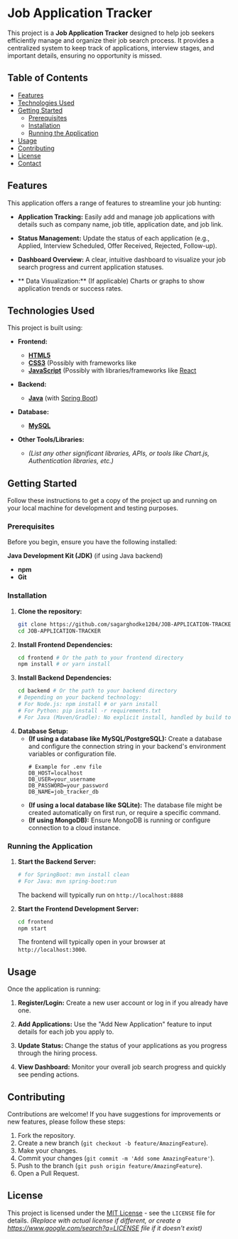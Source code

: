 # Job Application Tracker

This project is a **Job Application Tracker** designed to help job seekers efficiently manage and organize their job search process. It provides a centralized system to keep track of applications, interview stages, and important details, ensuring no opportunity is missed.

## Table of Contents

  - [Features](#features)
  - [Technologies Used](#technologies-used)
  - [Getting Started](#getting-started)
      - [Prerequisites](#prerequisites)
      - [Installation](#installation)
      - [Running the Application](#running-the-application)
  - [Usage](#usage)
  - [Contributing](#contributing)
  - [License](#license)
  - [Contact](#contact)

## Features

This application offers a range of features to streamline your job hunting:

  * **Application Tracking:** Easily add and manage job applications with details such as company name, job title, application date, and job link.
  * **Status Management:** Update the status of each application (e.g., Applied, Interview Scheduled, Offer Received, Rejected, Follow-up).
  
  * **Dashboard Overview:** A clear, intuitive dashboard to visualize your job search progress and current application statuses.

  * ** Data Visualization:** (If applicable) Charts or graphs to show application trends or success rates.

## Technologies Used

This project is built using:

  * **Frontend:**
      * [**HTML5**](https://developer.mozilla.org/en-US/docs/Web/HTML)
      * [**CSS3**](https://developer.mozilla.org/en-US/docs/Web/CSS) (Possibly with frameworks like 
      * [**JavaScript**](https://developer.mozilla.org/en-US/docs/Web/JavaScript) (Possibly with libraries/frameworks like [React](https://react.dev/)
  * **Backend:**
     
      * [**Java**](https://www.java.com/) (with [Spring Boot](https://spring.io/projects/spring-boot))
     
  * **Database:**
      * [**MySQL**](https://www.mysql.com/)   
     
  * **Other Tools/Libraries:**
      * *(List any other significant libraries, APIs, or tools like Chart.js, Authentication libraries, etc.)*

## Getting Started

Follow these instructions to get a copy of the project up and running on your local machine for development and testing purposes.

### Prerequisites

Before you begin, ensure you have the following installed:

  **Java Development Kit (JDK)** (if using Java backend)
  * **npm** 
  * **Git**


### Installation

1.  **Clone the repository:**
    ```bash
    git clone https://github.com/sagarghodke1204/JOB-APPLICATION-TRACKER.git
    cd JOB-APPLICATION-TRACKER
    ```
2.  **Install Frontend Dependencies:**
    ```bash
    cd frontend # Or the path to your frontend directory
    npm install # or yarn install
    ```
3.  **Install Backend Dependencies:**
    ```bash
    cd backend # Or the path to your backend directory
    # Depending on your backend technology:
    # For Node.js: npm install # or yarn install
    # For Python: pip install -r requirements.txt
    # For Java (Maven/Gradle): No explicit install, handled by build tools
    ```
4.  **Database Setup:**
      * **(If using a database like MySQL/PostgreSQL):** Create a database and configure the connection string in your backend's environment variables or configuration file.
        ```
        # Example for .env file
        DB_HOST=localhost
        DB_USER=your_username
        DB_PASSWORD=your_password
        DB_NAME=job_tracker_db
        ```
      * **(If using a local database like SQLite):** The database file might be created automatically on first run, or require a specific command.
      * **(If using MongoDB):** Ensure MongoDB is running or configure connection to a cloud instance.

### Running the Application

1.  **Start the Backend Server:**

    ```bash
    # for SpringBoot: mvn install clean
    # For Java: mvn spring-boot:run 
    ```

    The backend will typically run on `http://localhost:8888` 

2.  **Start the Frontend Development Server:**

    ```bash
    cd frontend 
    npm start  
    ```

    The frontend will typically open in your browser at `http://localhost:3000`.

## Usage

Once the application is running:

1.  **Register/Login:** Create a new user account or log in if you already have one.
2.  **Add Applications:** Use the "Add New Application" feature to input details for each job you apply to.
3.  **Update Status:** Change the status of your applications as you progress through the hiring process.

4.  **View Dashboard:** Monitor your overall job search progress and quickly see pending actions.



## Contributing

Contributions are welcome\! If you have suggestions for improvements or new features, please follow these steps:

1.  Fork the repository.
2.  Create a new branch (`git checkout -b feature/AmazingFeature`).
3.  Make your changes.
4.  Commit your changes (`git commit -m 'Add some AmazingFeature'`).
5.  Push to the branch (`git push origin feature/AmazingFeature`).
6.  Open a Pull Request.

## License

This project is licensed under the [MIT License](https://www.google.com/search?q=LICENSE) - see the `LICENSE` file for details.
*(Replace with actual license if different, or create a https://www.google.com/search?q=LICENSE file if it doesn't exist)*


